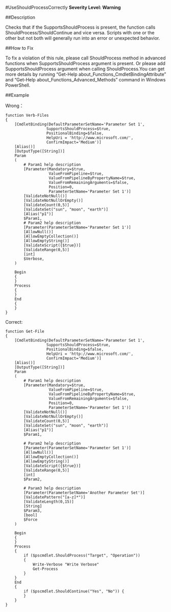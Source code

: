 #UseShouldProcessCorrectly 
**Severity Level: Warning**


##Description

Checks that if the SupportsShouldProcess is present, the function calls ShouldProcess/ShouldContinue and vice versa. Scripts with one or the other but not both will generally run into an error or unexpected behavior.


##How to Fix

To fix a violation of this rule, please call ShouldProcess method in advanced functions when SupportsShouldProcess argument is present. Or please add SupportsShouldProcess argument when calling ShouldProcess.You can get more details by running “Get-Help about_Functions_CmdletBindingAttribute” and “Get-Help about_Functions_Advanced_Methods” command in Windows PowerShell.

##Example

Wrong： 

	function Verb-Files
	{
	    [CmdletBinding(DefaultParameterSetName='Parameter Set 1', 
	                  SupportsShouldProcess=$true, 
	                  PositionalBinding=$false,
	                  HelpUri = 'http://www.microsoft.com/',
	                  ConfirmImpact='Medium')]
	    [Alias()]
	    [OutputType([String])]
	    Param
	    (
	        # Param1 help description
	        [Parameter(Mandatory=$true, 
	                   ValueFromPipeline=$true,
	                   ValueFromPipelineByPropertyName=$true, 
	                   ValueFromRemainingArguments=$false, 
	                   Position=0,
	                   ParameterSetName='Parameter Set 1')]
	        [ValidateNotNull()]
	        [ValidateNotNullOrEmpty()]
	        [ValidateCount(0,5)]
	        [ValidateSet("sun", "moon", "earth")]
	        [Alias("p1")] 
	        $Param1,
	        # Param2 help description
	        [Parameter(ParameterSetName='Parameter Set 1')]
	        [AllowNull()]
	        [AllowEmptyCollection()]
	        [AllowEmptyString()]
	        [ValidateScript({$true})]
	        [ValidateRange(0,5)]
	        [int]
	        $Verbose,
	    )

	    Begin
	    {
	    }
	    Process
	    {
	    }
	    End
	    {
	    }
	}

Correct:

	function Get-File
	{
	    [CmdletBinding(DefaultParameterSetName='Parameter Set 1', 
	                  SupportsShouldProcess=$true, 
	                  PositionalBinding=$false,
	                  HelpUri = 'http://www.microsoft.com/',
	                  ConfirmImpact='Medium')]
	    [Alias()]
	    [OutputType([String])]
	    Param
	    (
	        # Param1 help description
	        [Parameter(Mandatory=$true, 
	                   ValueFromPipeline=$true,
	                   ValueFromPipelineByPropertyName=$true, 
	                   ValueFromRemainingArguments=$false, 
	                   Position=0,
	                   ParameterSetName='Parameter Set 1')]
	        [ValidateNotNull()]
	        [ValidateNotNullOrEmpty()]
	        [ValidateCount(0,5)]
	        [ValidateSet("sun", "moon", "earth")]
	        [Alias("p1")] 
	        $Param1,

	        # Param2 help description
	        [Parameter(ParameterSetName='Parameter Set 1')]
	        [AllowNull()]
	        [AllowEmptyCollection()]
	        [AllowEmptyString()]
	        [ValidateScript({$true})]
	        [ValidateRange(0,5)]
	        [int]
	        $Param2,

	        # Param3 help description
	        [Parameter(ParameterSetName='Another Parameter Set')]
	        [ValidatePattern("[a-z]*")]
	        [ValidateLength(0,15)]
	        [String]
	        $Param3,
	        [bool]
	        $Force
	    )

	    Begin
	    {
	    }
	    Process
	    {
	        if ($pscmdlet.ShouldProcess("Target", "Operation"))
	        {
	            Write-Verbose "Write Verbose"
	            Get-Process
	        }
	    }
	    End
	    {
	        if ($pscmdlet.ShouldContinue("Yes", "No")) {
	        }
	    }
	}
